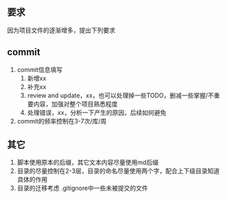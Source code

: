## 要求
因为项目文件的逐渐增多，提出下列要求

## commit
1. commit信息填写
   1. 新增xx
   2. 补充xx
   3. review and update，xx，也可以处理掉一些TODO，删减一些掌握/不重要内容，加强对整个项目熟悉程度
   4. 处理错误，xx，分析一下产生的原因，后续如何避免
2. commit的频率控制在3-7次/库/周

## 其它
1. 脚本使用原本的后缀，其它文本内容尽量使用md后缀
2. 目录的尽量控制在2-3层，目录的命名尽量使用两个字，配合上下级目录知道具体的作用
3. 目录的迁移考虑 .gitignore中一些未被提交的文件